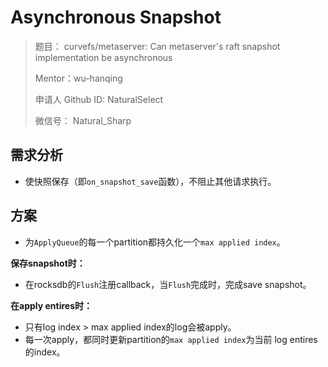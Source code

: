# Asynchronous Snapshot

>题目： curvefs/metaserver: Can metaserver's raft snapshot implementation be asynchronous
>
>Mentor：wu-hanqing
> 
>申请人 Github ID: NaturalSelect
>
>微信号： Natural_Sharp

## 需求分析

* 使快照保存（即`on_snapshot_save`函数），不阻止其他请求执行。

## 方案

* 为`ApplyQueue`的每一个partition都持久化一个`max applied index`。

**保存snapshot时：**
* 在rocksdb的`Flush`注册callback，当`Flush`完成时，完成save snapshot。

**在apply entires时：**
* 只有log index > max applied index的log会被apply。
* 每一次apply，都同时更新partition的`max applied index`为当前 log entires的index。
